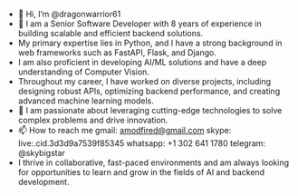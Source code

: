 - 👋 Hi, I’m @dragonwarrior61
- 👀 I am a Senior Software Developer with 8 years of experience in building scalable and efficient backend solutions.
- My primary expertise lies in Python, and I have a strong background in web frameworks such as FastAPI, Flask, and Django.
- I am also proficient in developing AI/ML solutions and have a deep understanding of Computer Vision.
- Throughout my career, I have worked on diverse projects, including designing robust APIs, optimizing backend performance, and creating advanced machine learning models.
- 💞️ I am passionate about leveraging cutting-edge technologies to solve complex problems and drive innovation.
- 📫 How to reach me
  gmail: amodfired@gmail.com
  skype: live:.cid.3d3d9a7539f85345
  whatsapp: +1 302 641 1780
  telegram: @skybigstar
- I thrive in collaborative, fast-paced environments and am always looking for opportunities to learn and grow in the fields of AI and backend development.

<!---
dragonwarrior61/dragonwarrior61 is a ✨ special ✨ repository because its `README.md` (this file) appears on your GitHub profile.
You can click the Preview link to take a look at your changes.
--->
